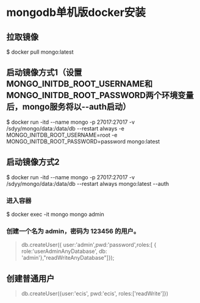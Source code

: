 # mongodb单机版docker安装
## 拉取镜像
$ docker pull mongo:latest
## 启动镜像方式1（设置MONGO_INITDB_ROOT_USERNAME和MONGO_INITDB_ROOT_PASSWORD两个环境变量后，mongo服务将以--auth启动）
$ docker run -itd --name mongo -p 27017:27017 -v /sdyy/mongo/data:/data/db --restart always -e MONGO_INITDB_ROOT_USERNAME=root -e MONGO_INITDB_ROOT_PASSWORD=password mongo:latest
## 启动镜像方式2
$ docker run -itd --name mongo -p 27017:27017 -v /sdyy/mongo/data:/data/db --restart always mongo:latest --auth
### 进入容器
$ docker exec -it mongo mongo admin
### 创建一个名为 admin，密码为 123456 的用户。
> db.createUser({ user:'admin',pwd:'password',roles:[ { role:'userAdminAnyDatabase', db: 'admin'},"readWriteAnyDatabase"]});


## 创建普通用户
> db.createUser({user:'ecis', pwd:'ecis', roles:['readWrite']})